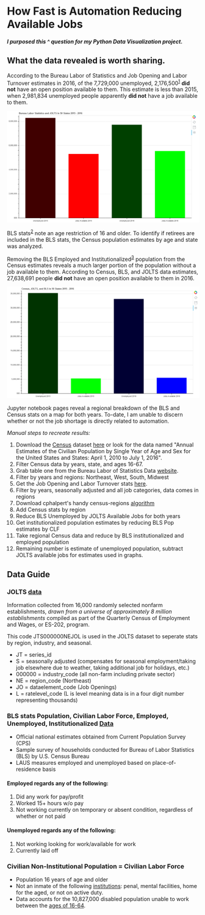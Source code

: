 # How Fast is Automation Reducing Available Jobs

##### I purposed this ^ question for my Python Data Visualization project. 
## What the data revealed is worth sharing.

According to the Bureau Labor of Statistics and Job Opening and Labor Turnover estimates in 2016, of the 7,729,000 unemployed, 2,176,500<sup id="a1">[1](#f1)</sup> **did not** have an open position available to them. 
This estimate is less than 2015, when 2,981,834 unemployed people apparently **did not** have a job available to them.

![BLS JOLTS Bar Chart](https://raw.githubusercontent.com/eclecticexistential/USPopulationNoJobAvailable/master/IMG/BLS.PNG)

BLS stats<sup id="a2">[2](#f2)</sup> note an age restriction of 16 and older. 
To identify if retirees are included in the BLS stats, the Census population estimates by age and state was analyzed.

Removing the BLS Employed and Institutionalized<sup id="a3">[3](#f3)</sup> population from the Census estimates reveals a much larger portion of the population without a job available to them. 
According to Census, BLS, and JOLTS data estimates, 27,638,691 people **did not** have an open position available to them in 2016. 

![Census BLS JOLTS Bar Chart](https://raw.githubusercontent.com/eclecticexistential/USPopulationNoJobAvailable/master/IMG/Census.PNG)

Jupyter notebook pages reveal a regional breakdown of the BLS and Census stats on a map for both years. 
To-date, I am unable to discern whether or not the job shortage is directly related to automation.

*Manual steps to recreate results:*
1. Download the [Census](https://www.census.gov/data/datasets/2017/demo/popest/state-detail.html) dataset [here](https://www2.census.gov/programs-surveys/popest/datasets/2010-2016/state/asrh/sc-est2016-agesex-civ.csv) or look for the data named "Annual Estimates of the Civilian Population by Single Year of Age and Sex for the United States and States: April 1, 2010 to July 1, 2016".
2. Filter Census data by years, state, and ages 16-67.
3. Grab table one from the Bureau Labor of Statistics Data [website](https://www.bls.gov/news.release/archives/srgune_02282017.htm).
4. Filter by years and regions: Northeast, West, South, Midwest
5. Get the Job Opening and Labor Turnover stats [here](https://download.bls.gov/pub/time.series/jt/jt.data.2.JobOpenings).
6. Filter by years, seasonally adjusted and all job categories, data comes in regions
7. Download cphalpert's handy census-regions [algorithm](https://github.com/cphalpert/census-regions/blob/master/us%20census%20bureau%20regions%20and%20divisions.csv)
8. Add Census stats by region
9. Reduce BLS Unemployed by JOLTS Available Jobs for both years
10. Get institutionalized population estimates by reducing BLS Pop estimates by CLF
11. Take regional Census data and reduce by BLS institutionalized and employed population
12. Remaining number is estimate of unemployed population, subtract JOLTS available jobs for estimates used in graphs.


## Data Guide


### <b id="f1">JOLTS</b> [data](https://download.bls.gov/pub/time.series/jt/jt.data.2.JobOpenings)

Information collected from 16,000 randomly selected nonfarm establishments, *drawn from a universe of approximately 8 million establishments* compiled as part of the Quarterly Census of Employment and Wages, or ES-202, program.

This code JTS000000NEJOL is used in the JOLTS dataset to seperate stats by region, industry, and seasonal.
* JT = series_id
* S = seasonally adjusted (compensates for seasonal employment/taking job elsewhere due to weather, taking additional job for holidays, etc.)
* 000000 = industry_code (all non-farm including private sector)
* NE = region_code (Northeast)
* JO =  dataelement_code (Job Openings)
* L = ratelevel_code (L is level meaning data is in a four digit number representing thousands)

### <b id="f2">BLS</b> stats Population, Civilian Labor Force, Employed, Unemployed, Institutionalized [Data](https://www.bls.gov/news.release/archives/srgune_02282017.htm)

* Official national estimates obtained from Current Population Survey (CPS)
* Sample survey of households conducted for Bureau of Labor Statistics (BLS) by U.S. Census Bureau
* LAUS measures employed and unemployed based on place-of-residence basis
#### Employed regards any of the following: 
1. Did any work for pay/profit
2. Worked 15+ hours w/o pay
3. Not working currently on temporary or absent condition, regardless of whether or not paid

#### Unemployed regards any of the following:
1. Not working looking for work/available for work
2. Currently laid off

### <b id="f3">Civilian Non-Institutional Population = Civilian Labor Force</b>
* Population 16 years of age and older
* Not an inmate of the following [institutions](https://en.wikipedia.org/wiki/Civilian_noninstitutional_population): penal, mental facilities, home for the aged, or not on active duty.
* Data accounts for the 10,827,000 disabled population unable to work between the [ages of 16-64](https://www.bls.gov/news.release/disabl.t01.htm).
